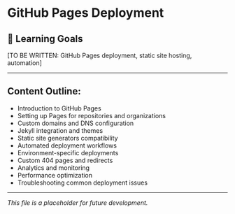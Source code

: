 # GitHub Pages Deployment

## 🎯 Learning Goals
[TO BE WRITTEN: GitHub Pages deployment, static site hosting, automation]

---

## Content Outline:
- Introduction to GitHub Pages
- Setting up Pages for repositories and organizations
- Custom domains and DNS configuration
- Jekyll integration and themes
- Static site generators compatibility
- Automated deployment workflows
- Environment-specific deployments
- Custom 404 pages and redirects
- Analytics and monitoring
- Performance optimization
- Troubleshooting common deployment issues

---

*This file is a placeholder for future development.*